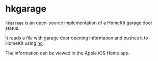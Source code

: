 # hkgarage

`hkgarage` is an open-source implementation of a HomeKit garage door status.

It reads a file with garage door opening information and pushes it to HomeKit using [hc](https://github.com/brutella/hc).

The information can be viewed in the Apple iOS Home app.
